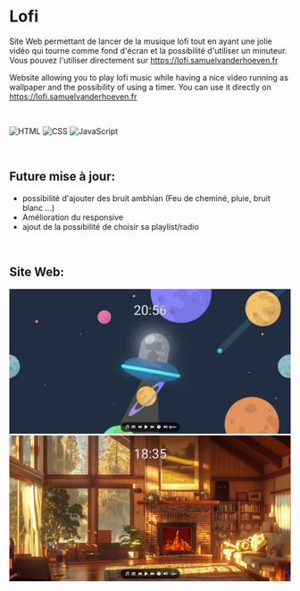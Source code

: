 # Lofi

Site Web permettant de lancer de la musique lofi tout en ayant une jolie vidéo qui tourne comme fond d'écran et la possibilité d'utiliser un minuteur.
Vous pouvez l'utiliser directement sur https://lofi.samuelvanderhoeven.fr

Website allowing you to play lofi music while having a nice video running as wallpaper and the possibility of using a timer.
You can use it directly on https://lofi.samuelvanderhoeven.fr

<br>

![HTML](https://img.shields.io/badge/HTML-E34F26?style=for-the-badge&logo=html5&logoColor=white) ![CSS](https://img.shields.io/badge/CSS-1572B6?style=for-the-badge&logo=css3&logoColor=white) 
![JavaScript](https://img.shields.io/badge/JavaScript-F7DF1E?style=for-the-badge&logo=javascript&logoColor=black) 

<br>

## Future mise à jour:

- possibilité d'ajouter des bruit ambhian (Feu de cheminé, pluie, bruit blanc ...)
- Amélioration du responsive
- ajout de la possibilité de choisir sa playlist/radio

<br>

## Site Web:

<picture>
  <source media="(prefers-color-scheme: dark)" srcset="https://github.com/Dwalok/Lofi/blob/47825f174704b41299b57e065fa765a762ed26f4/static/image/alien.jpg">
  <source media="(prefers-color-scheme: light)" srcset="https://github.com/Dwalok/Lofi/blob/47825f174704b41299b57e065fa765a762ed26f4/static/image/chalet.jpg">
  <img alt="Shows an illustrated sun in light mode and a moon with stars in dark mode." src="https://github.com/Dwalok/Lofi/blob/47825f174704b41299b57e065fa765a762ed26f4/static/image/alien.jpg">
  <img alt="illustration du site avec son wallpaper du chalet" src="https://github.com/Dwalok/Lofi/blob/47825f174704b41299b57e065fa765a762ed26f4/static/image/chalet.jpg">
</picture>
